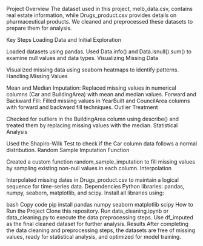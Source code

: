 Project Overview
The dataset used in this project, melb_data.csv, contains real estate information, while Drugs_product.csv provides details on pharmaceutical products. We cleaned and preprocessed these datasets to prepare them for analysis.

Key Steps
Loading Data and Initial Exploration

Loaded datasets using pandas.
Used Data.info() and Data.isnull().sum() to examine null values and data types.
Visualizing Missing Data

Visualized missing data using seaborn heatmaps to identify patterns.
Handling Missing Values

Mean and Median Imputation: Replaced missing values in numerical columns (Car and BuildingArea) with mean and median values.
Forward and Backward Fill: Filled missing values in YearBuilt and CouncilArea columns with forward and backward fill techniques.
Outlier Treatment

Checked for outliers in the BuildingArea column using describe() and treated them by replacing missing values with the median.
Statistical Analysis

Used the Shapiro-Wilk Test to check if the Car column data follows a normal distribution.
Random Sample Imputation Function

Created a custom function random_sample_imputation to fill missing values by sampling existing non-null values in each column.
Interpolation

Interpolated missing dates in Drugs_product.csv to maintain a logical sequence for time-series data.
Dependencies
Python libraries: pandas, numpy, seaborn, matplotlib, and scipy.
Install all libraries using:

bash
Copy code
pip install pandas numpy seaborn matplotlib scipy
How to Run the Project
Clone this repository.
Run data_cleaning.ipynb or data_cleaning.py to execute the data preprocessing steps.
Use df_imputed as the final cleaned dataset for further analysis.
Results
After completing the data cleaning and preprocessing steps, the datasets are free of missing values, ready for statistical analysis, and optimized for model training.

